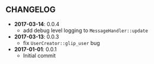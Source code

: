 CHANGELOG
---------
- **2017-03-14**: 0.0.4
  - add debug level logging to `MessageHandler::update`
- **2017-03-13**: 0.0.3
  - fix `UserCreator::glip_user` bug
- **2017-01-01**: 0.0.1
  - Initial commit
